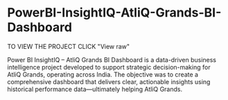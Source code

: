 # PowerBI-InsightIQ-AtliQ-Grands-BI-Dashboard
TO VIEW THE PROJECT CLICK "View raw" 

Power BI InsightIQ – AtliQ Grands BI Dashboard is a data-driven business intelligence project developed to support strategic decision-making for AtliQ Grands, operating across India. The objective was to create a comprehensive dashboard that delivers clear, actionable insights using historical performance data—ultimately helping AtliQ Grands. 
